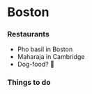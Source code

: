 # Boston

### Restaurants
- Pho basil in Boston
- Maharaja in Cambridge
- Dog-food? :dog:

### Things to do


